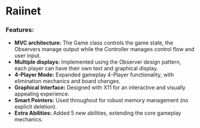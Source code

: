 # Raiinet
  <h3>Features:</h3>
    <ul>
        <li><strong>MVC architecture:</strong> The Game class controls the game state, the Observers manage output while the Controller manages control flow and user input.</li>
        <li><strong>Multiple displays:</strong> Implemented using the Observer design pattern, each player can have their own text and graphical display.</li>
        <li><strong>4-Player Mode:</strong> Expanded gameplay 4-Player functionality, with elimination mechanics and board changes.</li>
        <li><strong>Graphical Interface:</strong> Designed with X11 for an interactive and visually appealing experience.</li>
        <li><strong>Smart Pointers:</strong> Used throughout for robust memory management (no explicit deletion).</li>
        <li><strong>Extra Abilities:</strong> Added 5 new abilities, extending the core gameplay mechanics.</li>
    </ul>
